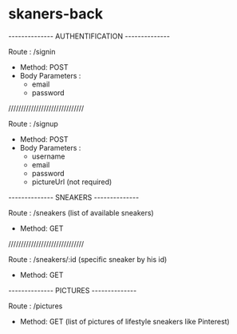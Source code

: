 # skaners-back

-------------- AUTHENTIFICATION --------------

Route : /signin

- Method: POST
- Body Parameters :
  - email
  - password

//////////////////////////////

Route : /signup

- Method: POST
- Body Parameters :
  - username
  - email
  - password
  - pictureUrl (not required)

-------------- SNEAKERS --------------

Route : /sneakers (list of available sneakers)

- Method: GET

//////////////////////////////

Route : /sneakers/:id (specific sneaker by his id)

- Method: GET

-------------- PICTURES --------------

Route : /pictures

- Method: GET (list of pictures of lifestyle sneakers like Pinterest)
